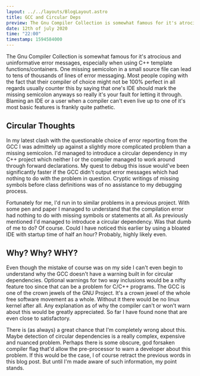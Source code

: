 ```yaml
---
layout: ../../layouts/BlogLayout.astro
title: GCC and Circular Deps
preview: The Gnu Compiler Collection is somewhat famous for it's atrocious and uninformative error messages, especially when using C++ template functions/containers. One missing semicolon ...
date: 12th of july 2020
time: "22:00"
timestamp: 1594584000
---
```


The Gnu Compiler Collection is somewhat famous for it's atrocious and uninformative error messages, especially when using C++ template functions/containers. One missing semicolon in a small source file can lead to tens of thousands of lines of error messaging. Most people coping with the fact that their compiler of choice might not be 100% perfect in all regards usually counter this by saying that one's IDE should mark the missing semicolon anyways so really it's your fault for letting it through. Blaming an IDE or a user when a compiler can't even live up to one of it's most basic features is frankly quite pathetic.

## Circular Thoughts

In my latest clash with the questionable choice of error reporting from the GCC I was admittely up against a slightly more complicated problem than a missing semicolon. I'd managed to introduce a circular dependency in my C++ project which neither I or the compiler managed to work around through forward declarations. My quest to debug this issue would've been significantly faster if the GCC didn't output error messages which had nothing to do with the problem in question. Cryptic writings of missing symbols before class definitions was of no assistance to my debugging process.

Fortunately for me, I'd run in to similar problems in a previous project. With some pen and paper I managed to understand that the compilation error had nothing to do with missing symbols or statements at all. As previously mentioned I'd managed to introduce a circular dependency. Was that dumb of me to do? Of course. Could I have noticed this earlier by using a bloated IDE with startup time of half an hour? Probably, highly likely even.

## Why? Why? WHY?

Even though the mistake of course was on my side I can't even begin to understand why the GCC doesn't have a warning built in for circular dependencies. Optional warnings for two way inclusions would be a nifty feature too since that can be a problem for C/C++ programs. The GCC is one of the crown jewels of the GNU Project. It's a crown jewel of the whole free software movement as a whole. Without it there would be no linux kernel after all. Any explanation as of why the compiler can't or won't warn about this would be greatly appreciated. So far I have found none that are even close to satisfactory.

There is (as always) a great chance that I'm completely wrong about this. Maybe detection of circular dependencies is a really complex, expensive and nuanced problem. Perhaps there is some obscure, god forsaken compiler flag that'd allow the pre-processor to warn a developer about this problem. If this would be the case, I of course retract the previous words in this blog post. But until I'm made aware of such information, my point stands.
